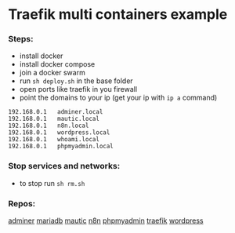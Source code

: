 # Traefik multi containers example

### Steps:

- install docker
- install docker compose
- join a docker swarm
- run `sh deploy.sh` in the base folder
- open ports like traefik in you firewall
- point the domains to your ip (get your ip with `ip a` command)

```
192.168.0.1   adminer.local
192.168.0.1   mautic.local
192.168.0.1   n8n.local
192.168.0.1   wordpress.local
192.168.0.1   whoami.local
192.168.0.1   phpmyadmin.local

```

### Stop services and networks:

- to stop run `sh rm.sh`


### Repos:

[adminer](https://hub.docker.com/_/adminer/)
[mariadb](https://hub.docker.com/_/mariadb)
[mautic](https://hub.docker.com/r/mautic/mautic)
[n8n](https://hub.docker.com/r/n8nio/n8n)
[phpmyadmin](https://hub.docker.com/_/phpmyadmin)
[traefik](https://hub.docker.com/_/traefik)
[wordpress](https://hub.docker.com/_/wordpress)